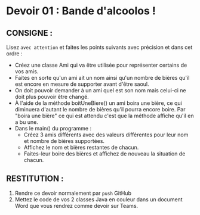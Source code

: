 # Devoir 01 : Bande d'alcoolos !
## CONSIGNE :
Lisez `avec attention` et faites les points suivants avec précision et dans cet ordre :
- Créez une classe Ami qui va être utilisée pour représenter certains de vos amis.
- Faites en sorte qu'un ami ait un nom ainsi qu'un nombre de bières qu'il est encore en mesure de supporter avant d'être saoul.
- On doit pouvoir demander à un ami quel est son nom mais celui-ci ne doit plus pouvoir être changé.
- À l'aide de la méthode boitUneBiere() un ami boira une bière, ce qui diminuera d'autant le nombre de bières qu'il pourra encore boire. Par "boira une bière" ce qui est attendu c'est que la méthode affiche qu'il en a bu une.
- Dans le main() du programme :
  - Créez 3 amis différents avec des valeurs différentes pour leur nom et nombre de bières supportées.
  - Affichez le nom et bières restantes de chacun.
  - Faites-leur boire des bières et affichez de nouveau la situation de chacun.

## RESTITUTION :
1. Rendre ce devoir normalement par `push` GitHub
2. Mettez le code de vos 2 classes Java en couleur dans un document Word que vous rendrez comme devoir sur Teams.
